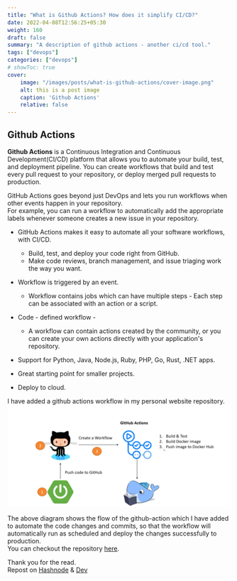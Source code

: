 ```yaml
---
title: "What is Github Actions? How does it simplify CI/CD?"
date: 2022-04-08T12:56:25+05:30
weight: 160
draft: false
summary: "A description of github actions - another ci/cd tool."
tags: ["devops"]
categories: ["devops"]
# showToc: true
cover:
    image: "/images/posts/what-is-github-actions/cover-image.png"
    alt: this is a post image
    caption: 'Github Actions'
    relative: false
---
```


## Github Actions

**Github Actions** is a Continuous Integration and Continuous Development(CI/CD) platform that allows you to automate your build, test, and deployment pipeline. You can create workflows that build and test every pull request to your repository, or deploy merged pull requests to production.

GitHub Actions goes beyond just DevOps and lets you run workflows when other events happen in your repository.  
For example, you can run a workflow to automatically add the appropriate labels whenever someone creates a new issue in your repository.

- GitHub Actions makes it easy to automate all your software workflows, with CI/CD.

  - Build, test, and deploy your code right from GitHub.
  - Make code reviews, branch management, and issue triaging work the way you want.

- Workflow is triggered by an event.

  - Workflow contains jobs which can have multiple steps - Each step can be associated with an action or a script.

- Code - defined workflow -

  - A workflow can contain actions created by the community, or you can create your own actions directly with your application's repository.

- Support for Python, Java, Node.js, Ruby, PHP, Go, Rust, .NET apps.

- Great starting point for smaller projects.

- Deploy to cloud.

I have added a github actions workflow in my personal website repository.  
![Workflow](/images/posts/what-is-github-actions/workflow.png "Github-actions workflow diagram")

The above diagram shows the flow of the github-action which I have added to automate the code changes and commits, so that the workflow will automatically run as scheduled and deploy the changes successfully to production.  
You can checkout the repository [here](https://github.com/abrahamalen/alen-abraham.github.io).

Thank you for the read.  
Repost on [Hashnode](https://alenabraham.hashnode.dev/what-is-github-actions-how-does-it-simplify-cicd) & [Dev](https://dev.to/alenabraham/what-is-github-actions-how-does-it-simplify-cicd-49m0)
